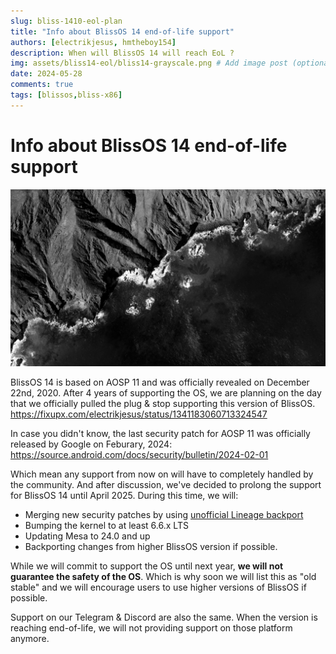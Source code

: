 ```yaml
---
slug: bliss-1410-eol-plan
title: "Info about BlissOS 14 end-of-life support"
authors: [electrikjesus, hmtheboy154]
description: When will BlissOS 14 will reach EoL ?
img: assets/bliss14-eol/bliss14-grayscale.png # Add image post (optional)
date: 2024-05-28
comments: true
tags: [blissos,bliss-x86]
---
```


# Info about BlissOS 14 end-of-life support

![alt text](assets/bliss14-eol/bliss14-grayscale.png "Info about BlissOS 14 end-of-life support")

BlissOS 14 is based on AOSP 11 and was officially revealed on December 22nd, 2020. After 4 years of supporting the OS, we are planning on the day that we officially pulled the plug & stop supporting this version of BlissOS.
https://fixupx.com/electrikjesus/status/1341183060713324547

In case you didn't know, the last security patch for AOSP 11 was officially released by Google on Feburary, 2024:
https://source.android.com/docs/security/bulletin/2024-02-01

Which mean any support from now on will have to completely handled by the community. And after discussion, we've decided to prolong the support for BlissOS 14 until April 2025. During this time, we will:

- Merging new security patches by using [unofficial Lineage backport](https://review.lineageos.org/q/topic:%22R_asb_2024-05%22)
- Bumping the kernel to at least 6.6.x LTS
- Updating Mesa to 24.0 and up
- Backporting changes from higher BlissOS version if possible.

While we will commit to support the OS until next year, **we will not guarantee the safety of the OS**. Which is why soon we will list this as "old stable" and we will encourage users to use higher versions of BlissOS if possible.

Support on our Telegram & Discord are also the same. When the version is reaching end-of-life, we will not providing support on those platform anymore.
